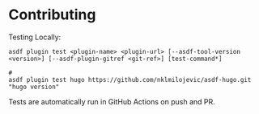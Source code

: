 # Contributing

Testing Locally:

```shell
asdf plugin test <plugin-name> <plugin-url> [--asdf-tool-version <version>] [--asdf-plugin-gitref <git-ref>] [test-command*]

#
asdf plugin test hugo https://github.com/nklmilojevic/asdf-hugo.git "hugo version"
```

Tests are automatically run in GitHub Actions on push and PR.
